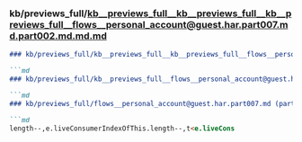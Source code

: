 ### kb/previews_full/kb__previews_full__kb__previews_full__kb__previews_full__flows__personal_account@guest.har.part007.md.part002.md.md.md

```md
### kb/previews_full/kb__previews_full__kb__previews_full__flows__personal_account@guest.har.part007.md.part002.md.md

```md
### kb/previews_full/kb__previews_full__flows__personal_account@guest.har.part007.md.part002.md

```md
### kb/previews_full/flows__personal_account@guest.har.part007.md (part 002)

```md
length--,e.liveConsumerIndexOfThis.length--,t<e.liveCons
```

```

```

```

```
